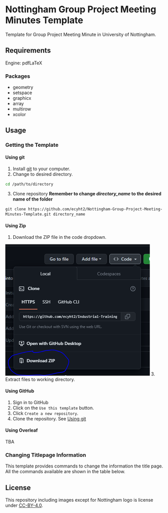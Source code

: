 # Nottingham Group Project Meeting Minutes Template
Template for Group Project Meeting Minute in University of Nottingham.

## Requirements

Engine: pdfLaTeX

### Packages

- geometry
- setspace
- graphicx
- array
- multirow
- xcolor

## Usage

### Getting the Template

#### Using git

1. Install [git](https://git-scm.com/) to your computer.
2. Change to desired directory.
```sh
cd /path/to/directory
```
3. Clone repository **Remember to change _directory\_name_ to the desired name of the folder**
```
git clone https://github.com/ecyht2/Nottingham-Group-Project-Meeting-Minutes-Template.git directory_name
```

#### Using Zip

1. Download the ZIP file in the code dropdown.

![Image of ZIP file download](readme_img/download-zip.png) 
3. Extract files to working directory.

#### Using GitHub

1. Sign in to GitHub
2. Click on the `Use this template` button.
3. Click `Create a new repository`.
4. Clone the repository. See [Using git](https://github.com/ecyht2/Nottingham-Group-Project-Meeting-Minutes-Template#using-git)

#### Using Overleaf

TBA

### Changing Titlepage Information

This template provides commands to change the information the title page. All the commands available are shown in the table below.

## License

This repository including images except for Nottingham logo is license under [CC-BY-4.0](https://creativecommons.org/licenses/by/4.0/).
